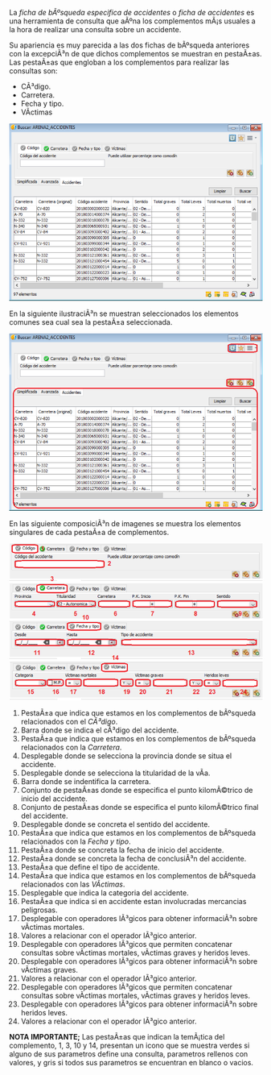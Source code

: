 La *ficha de bÃºsqueda especifica de accidentes* o *ficha de accidentes* es una herramienta de consulta que aÃºna los complementos mÃ¡s usuales a la hora de realizar una consulta sobre un accidente.

Su apariencia es muy parecida a las dos fichas de bÃºsqueda anteriores con la excepciÃ³n de que dichos complementos se muestran en pestaÃ±as. Las pestaÃ±as que engloban a los complementos para realizar las consultas son:

* CÃ³digo.
* Carretera.
* Fecha y tipo.
* VÃ­ctimas

![Ficha accidentes](ficha_accidentes_files/ficha_accidentes.png)

En la siguiente ilustraciÃ³n se muestran seleccionados los elementos comunes sea cual sea la pestaÃ±a seleccionada.

![Ficha accidentes con detalles](ficha_accidentes_files/ficha_accidentes_detalles.png)

En las siguiente composiciÃ³n de imagenes se muestra los elementos singulares de cada pestaÃ±a de complementos.

![Ficha accidentes informaciÃ³n pestaÃ±as](ficha_accidentes_files/ficha_accidentes_pestanas_detalles.png)

1. PestaÃ±a que indica que estamos en los complementos de bÃºsqueda relacionados con el *CÃ³digo*.
2. Barra donde se indica el cÃ³digo del accidente.
3. PestaÃ±a que indica que estamos en los complementos de bÃºsqueda relacionados con la *Carretera*.
4. Desplegable donde se selecciona la provincia donde se situa el accidente.
5. Desplegable donde se selecciona la titularidad de la vÃ­a.
6. Barra donde se indentifica la carretera.
7. Conjunto de pestaÃ±as donde se especifica el punto kilomÃ©trico de inicio del accidente.
8. Conjunto de pestaÃ±as donde se especifica el punto kilomÃ©trico final del accidente.
9. Desplegable donde se concreta el sentido del accidente.
10. PestaÃ±a que indica que estamos en los complementos de bÃºsqueda relacionados con la *Fecha y tipo*.
11. PestaÃ±a donde se concreta la fecha de inicio del accidente.
12. PestaÃ±a donde se concreta la fecha de conclusiÃ³n del accidente.
13. PestaÃ±a que define el tipo de accidente.
14. PestaÃ±a que indica que estamos en los complementos de bÃºsqueda relacionados con las *VÃ­ctimas*.
15. Desplegable que indica la categoria del accidente.
16. PestaÃ±a que indica si en accidente estan involucradas mercancias peligrosas.
17. Desplegable con operadores lÃ³gicos para obtener informaciÃ³n sobre vÃ­ctimas mortales.
18. Valores a relacionar con el operador lÃ³gico anterior.
19. Desplegable con operadores lÃ³gicos que permiten concatenar consultas sobre vÃ­ctimas mortales, vÃ­ctimas graves y heridos leves.
20. Desplegable con operadores lÃ³gicos para obtener informaciÃ³n sobre vÃ­ctimas graves.
21. Valores a relacionar con el operador lÃ³gico anterior.
22. Desplegable con operadores lÃ³gicos que permiten concatenar consultas sobre vÃ­ctimas mortales, vÃ­ctimas graves y heridos leves.
23. Desplegable con operadores lÃ³gicos para obtener informaciÃ³n sobre heridos leves.
24. Valores a relacionar con el operador lÃ³gico anterior.

**NOTA IMPORTANTE;** Las pestaÃ±as que indican la temÃ¡tica del complemento, 1, 3, 10 y 14, presentan un icono que se muestra verdes si alguno de sus parametros define una consulta, parametros rellenos con valores, y gris si todos sus parametros se encuentran en blanco o vacios.
